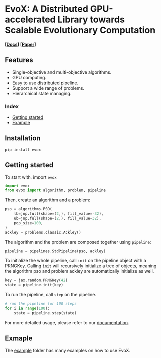 # EvoX: A Distributed GPU-accelerated Library towards Scalable Evolutionary Computation

<h4 align="left">
  [<a href="https://evox.readthedocs.io/">Docs</a>]
  [<a href="https://arxiv.org/abs/2301.12457">Paper</a>]
</h4>

## Features

- Single-objective and multi-objective algorithms.
- GPU computing.
- Easy to use distributed pipeline.
- Support a wide range of problems.
- Hierarchical state managing.

### Index

- [Getting started](#getting-started)
- [Example](#exmaple)

## Installation

``
pip install evox
``

## Getting started

To start with, import `evox`

```python
import evox
from evox import algorithm, problem, pipeline
```

Then, create an algorithm and a problem:

```python
pso = algorithms.PSO(
    lb=jnp.full(shape=(2,), fill_value=-32),
    ub=jnp.full(shape=(2,), fill_value=32),
    pop_size=100,
)
ackley = problems.classic.Ackley()
```

The algorithm and the problem are composed together using `pipeline`:

```python
pipeline = pipelines.StdPipeline(pso, ackley)
```

To initialize the whole pipeline, call `init` on the pipeline object with a PRNGKey. Calling `init` will recursively initialize a tree of objects, meaning the algorithm pso and problem ackley are automatically initialize as well.

```python
key = jax.random.PRNGKey(42)
state = pipeline.init(key)
```

To run the pipeline, call `step` on the pipeline.

```python
# run the pipeline for 100 steps
for i in range(100):
    state = pipeline.step(state)
```

For more detailed usage, please refer to our [documentation](https://evox.readthedocs.io/).

## Exmaple

The [example](https://github.com/EMI-Group/evox/tree/main/examples) folder has many examples on how to use EvoX.
